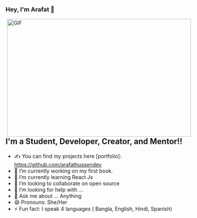 ### Hey, I'm Arafat 👋

<img align="right" alt="GIF" src="https://raw.githubusercontent.com/arafathussendev/arafathussendev/main/images/coding.gif" width="500" height="320" />

## I'm a Student, Developer, Creator, and Mentor!!


- ✍ You can find my projects here [portfolio]: https://github.com/arafathussendev
- 🔭 I’m currently working on my first book.
- 🌱 I’m currently learning React Js
- 👯 I’m looking to collaborate on open source
- 🤔 I’m looking for help with ...
- 💬 Ask me about ... Anything
- 😄 Pronouns: She/Her
- ⚡ Fun fact: I speak 4 languages ( Bangla, English, Hindi, Spanish)

